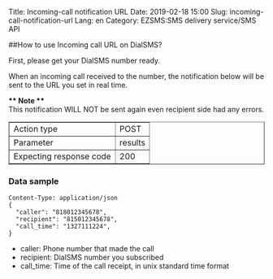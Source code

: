 Title: Incoming-call notification URL
Date: 2019-02-18 15:00
Slug: incoming-call-notification-url
Lang: en
Category: EZSMS:SMS delivery service/SMS API

##How to use Incoming call URL on DialSMS?

First, please get your DialSMS number ready.

When an incoming call received to the number, the notification below will be sent to the URL you set in real time. 

<div class="alert alert-danger">
  <b>** Note **</b>
  <br>
  This notification WILL NOT be sent again even recipient side had any errors.
</div>

<table border="1" cellpadding="10" cellspacing="1">
  <tbody>
    <tr>
      <td>Action type</td>
      <td>POST</td>
    </tr>
    <tr>
      <td>Parameter</td>
      <td>results</td>
    </tr>
    <tr>
      <td>Expecting response code</td>
      <td>200</td>
    </tr>
  </tbody>
</table>


### Data sample

```
Content-Type: application/json
{
  "caller": "818012345678",
  "recipient": "815012345678",
  "call_time": "1327111224",
}
```

* caller: Phone number that made the call
* recipient: DialSMS number you subscribed
* call_time: Time of the call receipt, in unix standard time format


